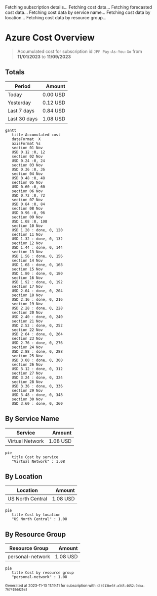 Fetching subscription details...
Fetching cost data...
Fetching forecasted cost data...
Fetching cost data by service name...
Fetching cost data by location...
Fetching cost data by resource group...
# Azure Cost Overview

> Accumulated cost for subscription id `JPF Pay-As-You-Go` from **11/01/2023** to **11/09/2023**

## Totals

|Period|Amount|
|---|---:|
|Today|0.00 USD|
|Yesterday|0.12 USD|
|Last 7 days|0.84 USD|
|Last 30 days|1.08 USD|

```mermaid
gantt
   title Accumulated cost
   dateFormat  X
   axisFormat %s
   section 01 Nov
   USD 0.12 :0, 12
   section 02 Nov
   USD 0.24 :0, 24
   section 03 Nov
   USD 0.36 :0, 36
   section 04 Nov
   USD 0.48 :0, 48
   section 05 Nov
   USD 0.60 :0, 60
   section 06 Nov
   USD 0.72 :0, 72
   section 07 Nov
   USD 0.84 :0, 84
   section 08 Nov
   USD 0.96 :0, 96
   section 09 Nov
   USD 1.08 :0, 108
   section 10 Nov
   USD 1.20 : done, 0, 120
   section 11 Nov
   USD 1.32 : done, 0, 132
   section 12 Nov
   USD 1.44 : done, 0, 144
   section 13 Nov
   USD 1.56 : done, 0, 156
   section 14 Nov
   USD 1.68 : done, 0, 168
   section 15 Nov
   USD 1.80 : done, 0, 180
   section 16 Nov
   USD 1.92 : done, 0, 192
   section 17 Nov
   USD 2.04 : done, 0, 204
   section 18 Nov
   USD 2.16 : done, 0, 216
   section 19 Nov
   USD 2.28 : done, 0, 228
   section 20 Nov
   USD 2.40 : done, 0, 240
   section 21 Nov
   USD 2.52 : done, 0, 252
   section 22 Nov
   USD 2.64 : done, 0, 264
   section 23 Nov
   USD 2.76 : done, 0, 276
   section 24 Nov
   USD 2.88 : done, 0, 288
   section 25 Nov
   USD 3.00 : done, 0, 300
   section 26 Nov
   USD 3.12 : done, 0, 312
   section 27 Nov
   USD 3.24 : done, 0, 324
   section 28 Nov
   USD 3.36 : done, 0, 336
   section 29 Nov
   USD 3.48 : done, 0, 348
   section 30 Nov
   USD 3.60 : done, 0, 360
```

## By Service Name

|Service|Amount|
|---|---:|
|Virtual Network|1.08 USD|

```mermaid
pie
   title Cost by service
   "Virtual Network" : 1.08
```

## By Location

|Location|Amount|
|---|---:|
|US North Central|1.08 USD|

```mermaid
pie
   title Cost by location
   "US North Central" : 1.08
```

## By Resource Group

|Resource Group|Amount|
|---|---:|
|personal-network|1.08 USD|

```mermaid
pie
   title Cost by resource group
   "personal-network" : 1.08
```

<sup>Generated at 2023-11-10 11:19:11 for subscription with id `4913be3f-a345-4652-9bba-767418dd25e3`</sup>
